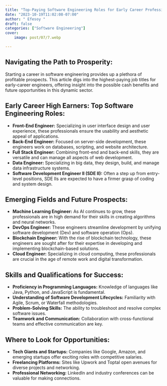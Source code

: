 ```yaml
---
title: "Top-Paying Software Engineering Roles for Early Career Professionals"
date: "2023-10-19T11:02:08-07:00"
author: " Efesoy "
draft: false
categories: ["Software Engineering"]
cover:
    image: post/07/7.webp

---
```


## Navigating the Path to Prosperity:
Starting a career in software engineering provides up a plethora of profitable prospects. This article digs into the highest-paying job titles for early-career engineers, offering insight into the possible cash benefits and future opportunities in this dynamic sector.

## Early Career High Earners: Top Software Engineering Roles:
- **Front-End Engineer:** Specializing in user interface design and user experience, these professionals ensure the usability and aesthetic appeal of applications.
- **Back-End Engineer:** Focused on server-side development, these engineers work on databases, scripting, and website architecture.
- **Full Stack Engineer:** Combining front-end and back-end skills, they are versatile and can manage all aspects of web development.
- **Data Engineer:** Specializing in big data, they design, build, and manage data infrastructure systems.
- **Software Development Engineer II (SDE II):** Often a step up from entry-level positions, SDE IIs are expected to have a firmer grasp of coding and system design.

## Emerging Fields and Future Prospects:
- **Machine Learning Engineer:** As AI continues to grow, these professionals are in high demand for their skills in creating algorithms and neural networks.
- **DevOps Engineer:** These engineers streamline development by unifying software development (Dev) and software operation (Ops).
- **Blockchain Engineer:** With the rise of blockchain technology, these engineers are sought after for their expertise in developing and implementing blockchain-based solutions.
- **Cloud Engineer:** Specializing in cloud computing, these professionals are crucial in the age of remote work and digital transformation.

## Skills and Qualifications for Success:
- **Proficiency in Programming Languages:** Knowledge of languages like Java, Python, and JavaScript is fundamental.
- **Understanding of Software Development Lifecycles:** Familiarity with Agile, Scrum, or Waterfall methodologies.
- **Problem-Solving Skills:** The ability to troubleshoot and resolve complex software issues.
- **Teamwork and Communication:** Collaboration with cross-functional teams and effective communication are key.

## Where to Look for Opportunities:
- **Tech Giants and Startups:** Companies like Google, Amazon, and emerging startups offer exciting roles with competitive salaries.
- **Freelancing Platforms:** Sites like Upwork and Toptal open avenues for diverse projects and networking.
- **Professional Networking:** LinkedIn and industry conferences can be valuable for making connections.